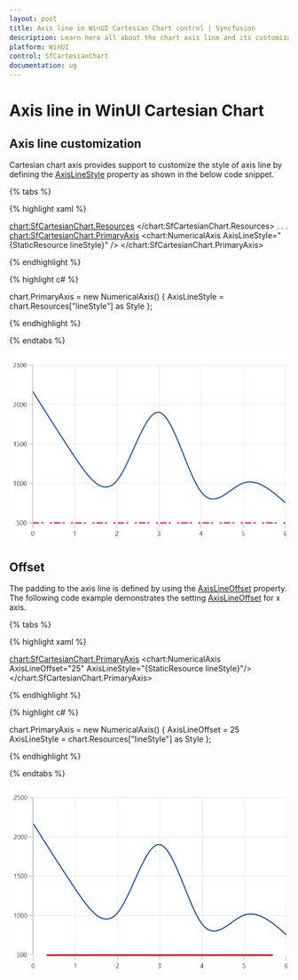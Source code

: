 ```yaml
---
layout: post
title: Axis line in WinUI Cartesian Chart control | Syncfusion
description: Learn here all about the chart axis line and its customization in Syncfusion WinUI Cartesian Chart(SfCartesianChart) control.
platform: WinUI
control: SfCartesianChart
documentation: ug
---
```


# Axis line in WinUI Cartesian Chart

## Axis line customization

Cartesian chart axis provides support to customize the style of axis line by defining the [AxisLineStyle]() property as shown in the below code snippet.

{% tabs %}

{% highlight xaml %}

<chart:SfCartesianChart.Resources>
    <Style TargetType="Line" x:Key="lineStyle">
        <Setter Property="StrokeThickness" Value="2"/>
        <Setter Property="Stroke" Value="Red"/>
        <Setter Property="StrokeDashArray" Value="6,2,3"/>
    </Style>
</chart:SfCartesianChart.Resources>
. . .
<chart:SfCartesianChart.PrimaryAxis>
    <chart:NumericalAxis AxisLineStyle="{StaticResource lineStyle}" />
</chart:SfCartesianChart.PrimaryAxis>

{% endhighlight %}

{% highlight c# %}

chart.PrimaryAxis = new NumericalAxis()
{
    AxisLineStyle = chart.Resources["lineStyle"] as Style 
};

{% endhighlight %}

{% endtabs %}

![Axis line customization support in WinUI Chart](Axis_images/WinUI_Chart_Axis_line_styles.png)

## Offset

The padding to the axis line is defined by using the [AxisLineOffset]() property. The following code example demonstrates the setting [AxisLineOffset]() for x axis.

{% tabs %}

{% highlight xaml %}

<chart:SfCartesianChart.PrimaryAxis>
    <chart:NumericalAxis AxisLineOffset="25" AxisLineStyle="{StaticResource lineStyle}"/>
</chart:SfCartesianChart.PrimaryAxis>

{% endhighlight %}

{% highlight c# %}

chart.PrimaryAxis = new NumericalAxis()
{
    AxisLineOffset = 25
    AxisLineStyle = chart.Resources["lineStyle"] as Style
};

{% endhighlight %}

{% endtabs %}

![Padding support for axis line in WinUI](Axis_images/WinUI_Chart_Axis_line_styles_offset.png)

